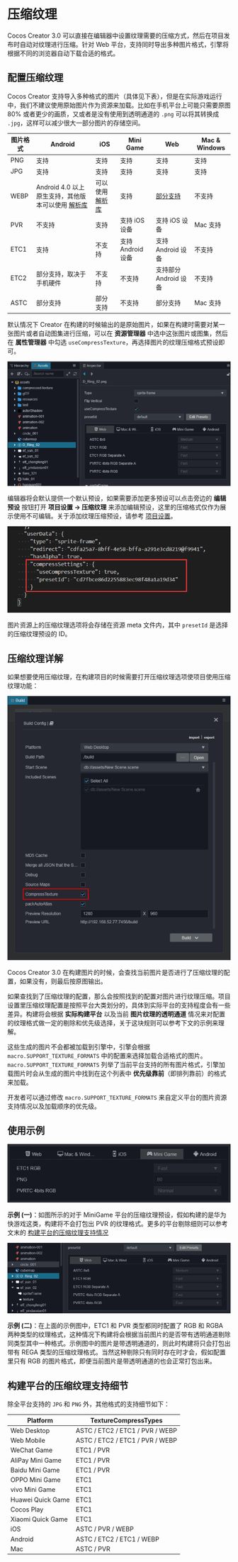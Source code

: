 # 压缩纹理

Cocos Creator 3.0 可以直接在编辑器中设置纹理需要的压缩方式，然后在项目发布时自动对纹理进行压缩。针对 Web 平台，支持同时导出多种图片格式，引擎将根据不同的浏览器自动下载合适的格式。

## 配置压缩纹理

Cocos Creator 支持导入多种格式的图片（具体见下表），但是在实际游戏运行中，我们不建议使用原始图片作为资源来加载。比如在手机平台上可能只需要原图 80% 或者更少的画质，又或者是没有使用到透明通道的 `.png` 可以将其转换成 `.jpg`，这样可以减少很大一部分图片的存储空间。

| 图片格式 | Android | iOS | Mini Game | Web  | Mac & Windows |
| ------- | -------- | ------ | ----- | ------ | ------ |
| PNG | 支持 | 支持   | 支持 | 支持 | 支持 |
| JPG | 支持 | 支持 | 支持 | 支持 | 支持 |
| WEBP | Android 4.0 以上原生支持，其他版本可以使用 [解析库](https://github.com/alexey-pelykh/webp-android-backport) | 可以使用 [解析库](https://github.com/carsonmcdonald/WebP-iOS-example) | 支持 | [部分支持](https://caniuse.com/#feat=webp) | 不支持 |
| PVR | 不支持 | 支持 | 支持 iOS 设备 | 支持 iOS 设备 | Mac 支持 |
| ETC1 | 支持 | 不支持 | 支持 Android 设备 | 支持 Android 设备 | 不支持 |
| ETC2 | 部分支持，取决于手机硬件 | 不支持 | 不支持 | 支持部分 Android 设备 | 不支持 |
| ASTC | 部分支持  | 部分支持 | 不支持 | 部分支持  | Mac 支持 |

默认情况下 Creator 在构建的时候输出的是原始图片，如果在构建时需要对某一张图片或者自动图集进行压缩，可以在 **资源管理器** 中选中这张图片或图集，然后在 **属性管理器** 中勾选 `useCompressTexture`，再选择图片的纹理压缩格式预设即可。

![compress-texture](compress-texture/compress-texture.jpg)

编辑器将会默认提供一个默认预设，如果需要添加更多预设可以点击旁边的 **编辑预设** 按钮打开 **项目设置 -> 压缩纹理** 来添加编辑预设，这里的压缩格式仅作为展示使用不可编辑。关于添加纹理压缩预设，请参考 [项目设置](./editor/project/index.md)。

![meta](compress-texture/meta.png)

图片资源上的压缩纹理选项将会存储在资源 meta 文件内，其中 `presetId` 是选择的压缩纹理预设的 ID。

## 压缩纹理详解

如果想要使用压缩纹理，在构建项目的时候需要打开压缩纹理选项使项目使用压缩纹理功能：

![compress-texture-build](compress-texture/compress-build.png)

Cocos Creator 3.0 在构建图片的时候，会查找当前图片是否进行了压缩纹理的配置，如果没有，则最后按原图输出。

如果查找到了压缩纹理的配置，那么会按照找到的配置对图片进行纹理压缩。项目设置里压缩纹理配置是按照平台大类划分的，具体到实际平台的支持程度会有一些差异。构建将会根据 **实际构建平台** 以及当前 **图片纹理的透明通道** 情况来对配置的纹理格式做一定的剔除和优先级选择，关于这块规则可以参考下文的示例来理解。

这些生成的图片不会都被加载到引擎中，引擎会根据 `macro.SUPPORT_TEXTURE_FORMATS` 中的配置来选择加载合适格式的图片。`macro.SUPPORT_TEXTURE_FORMATS` 列举了当前平台支持的所有图片格式，引擎加载图片时会从生成的图片中找到在这个列表中 **优先级靠前**（即排列靠前）的格式来加载。

开发者可以通过修改 `macro.SUPPORT_TEXTURE_FORMATS` 来自定义平台的图片资源支持情况以及加载顺序的优先级。

## 使用示例

![1](compress-texture/compress-1.jpg)

**示例 (一)**：如图所示的对于 MiniGame 平台的压缩纹理预设，假如构建的是华为快游戏这类，构建将不会打包出 PVR 的纹理格式。更多的平台剔除细则可以参考文末的 [构建平台的压缩纹理支持情况](##构建平台的压缩纹理支持情况)

![2](compress-texture/compress-2.jpg)

**示例 (二)**：在上面的示例图中，ETC1 和 PVR 类型都同时配置了 RGB 和 RGBA 两种类型的纹理格式，这种情况下构建将会根据当前图片的是否带有透明通道剔除同类型其中一种格式。示例图中的图片是带透明通道的，则此时构建将只会打包出带有 REGA 类型的压缩纹理格式。当然这种剔除只有同时存在时才会，假如配置里只有 RGB 的图片格式，即便当前图片是带透明通道的也会正常打包出来。

## 构建平台的压缩纹理支持细节

除全平台支持的 `JPG` 和 `PNG` 外，其他格式的支持细节如下：

| Platform          | TextureCompressTypes |
| ----------------- | -------------------- |
| Web Desktop       | ASTC / ETC2 / ETC1 / PVR / WEBP |
| Web Mobile        | ASTC / ETC2 / ETC1 / PVR / WEBP |
| WeChat Game       | ETC1 / PVR           |
| AliPay Mini Game  | ETC1 / PVR           |
| Baidu Mini Game   | ETC1 / PVR           |
| OPPO Mini Game    | ETC1                 |
| vivo Mini Game    | ETC1                 |
| Huawei Quick Game | ETC1                 |
| Cocos Play        | ETC1                 |
| Xiaomi Quick Game | ETC1                 |
| iOS               | ASTC / PVR / WEBP    |
| Android           | ASTC / ETC2 / ETC1 / WEBP |
| Mac               | ASTC / PVR           |
